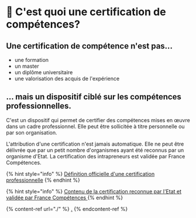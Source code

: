 # 🌟 C'est quoi une certification de compétences?

## Une certification de compétence n'est pas...

* une formation
* un master
* un diplôme universitaire
* une valorisation des acquis de l'expérience

## ... mais un dispositif ciblé sur les compétences professionnelles.

C'est un dispositif qui permet de certifier des compétences mises en œuvre dans un cadre professionnel. Elle peut être sollicitée à titre personnelle ou par son organisation.

L'attribution d'une certification n'est jamais automatique. Elle ne peut être délivrée que par un petit nombre d'organismes ayant été reconnus par un organisme d'Etat. La certification des intrapreneurs est validée par France Compétences.

{% hint style="info" %}
[Définition officielle d'une certification professionnelle](https://www.francecompetences.fr/certification-professionnelle/)
{% endhint %}

{% hint style="info" %}
[Contenu de la certification reconnue par l'Etat et validée par France Compétences ](https://www.francecompetences.fr/recherche/rs/6247/)
{% endhint %}

{% content-ref url="./" %}
[.](./)
{% endcontent-ref %}
